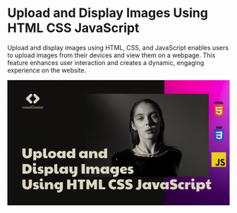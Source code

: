# Upload and Display Images Using HTML CSS JavaScript

Upload and display images using HTML, CSS, and JavaScript enables users to upload images from their devices and view them on a webpage. This feature enhances user interaction and creates a dynamic, engaging experience on the website.

![Upload and Display Image](UploadandDisplayImage.png)